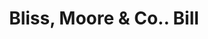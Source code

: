---
doi: 10.7916/D8M346Q2
date_other: '1860'
date_other_textual: 1860-1869
form: printed ephemera
genre:
- Invoices
name:
- Bliss, Moore & Co.
object_in_context_url: https://biggert.cul.columbia.edu/items/view/ave_biggert_00162
subject_hierarchical_geographic:
- Chicago, Illinois, United States
subject_name:
- Bliss, Moore & Co.
title: Bliss, Moore & Co.. Bill
sort_title: Bliss, Moore & Co.. Bill
call_number: ave_biggert_00162
coordinates:
- 41.83694444444445,-87.68472222222222
pid: ave_biggert_00162
identifiers: ave_biggert_00162
thumbnail: https://derivativo-3.library.columbia.edu/iiif/2/ldpd:345020/full/!256,256/0/native.jpg
permalink: "/biggert/ave_biggert_00162/"
layout: iiif-image-page
---